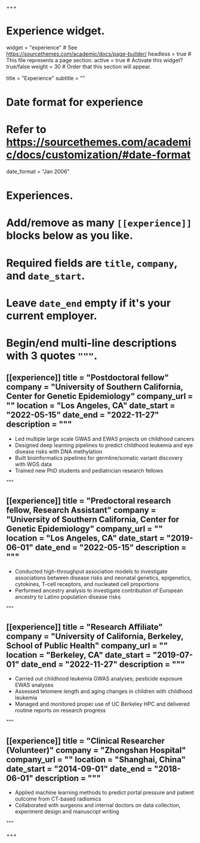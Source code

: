 +++
# Experience widget.
widget = "experience"  # See https://sourcethemes.com/academic/docs/page-builder/
headless = true  # This file represents a page section.
active = true  # Activate this widget? true/false
weight = 30  # Order that this section will appear.

title = "Experience"
subtitle = ""

# Date format for experience
#   Refer to https://sourcethemes.com/academic/docs/customization/#date-format
date_format = "Jan 2006"

# Experiences.
#   Add/remove as many `[[experience]]` blocks below as you like.
#   Required fields are `title`, `company`, and `date_start`.
#   Leave `date_end` empty if it's your current employer.
#   Begin/end multi-line descriptions with 3 quotes `"""`.

[[experience]]
  title = "Postdoctoral fellow"
  company = "University of Southern California, Center for Genetic Epidemiology"
  company_url = ""
  location = "Los Angeles, CA"
  date_start = "2022-05-15"
  date_end = "2022-11-27"
  description = """
  ---

  * Led multiple large scale GWAS and EWAS projects on childhood cancers
  * Designed deep learning pipelines to predict childhood leukemia and eye disease risks with DNA methylation
  * Built bioinformatics pipelines for germline/somatic variant discovery with WGS data
  * Trained new PhD students and pediatrician research fellows                                                                                                                                                                              

  """

[[experience]]
  title = "Predoctoral research fellow, Research Assistant"
  company = "University of Southern California, Center for Genetic Epidemiology"
  company_url = ""
  location = "Los Angeles, CA"
  date_start = "2019-06-01"
  date_end = "2022-05-15"
  description = """
  ---
  
  * Conducted high-throughput association models to investigate associations between disease risks and neonatal genetics, epigenetics, cytokines, T-cell receptors, and nucleated cell proportions
  * Performed ancestry analysis to investigate contribution of European ancestry to Latino population disease risks

  """

[[experience]]
  title = "Research Affiliate"
  company = "University of California, Berkeley, School of Public Health"
  company_url = ""
  location = "Berkeley, CA"
  date_start = "2019-07-01"
  date_end = "2022-11-27"
  description = """
  ---
  
  * Carried out childhood leukemia GWAS analyses; pesticide exposure EWAS analyses 
  * Assessed telomere length and aging changes in children with childhood leukemia
  * Managed and monitored proper use of UC Berkeley HPC and delivered routine reports on research progress 

  """

[[experience]]
  title = "Clinical Researcher (Volunteer)"
  company = "Zhongshan Hospital"
  company_url = ""
  location = "Shanghai, China"
  date_start = "2014-09-01"
  date_end = "2018-06-01"
  description = """
  ---
  
  * Applied machine learning methods to predict portal pressure and patient outcome from CT-based radiomics
  * Collaborated with surgeons and internal doctors on data collection, experiment design and manuscript writing 

  """

+++
